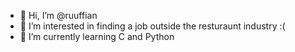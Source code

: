 - 👋 Hi, I’m @ruuffian
- 👀 I’m interested in finding a job outside the resturaunt industry :(
- 🌱 I’m currently learning C and Python


<!---
toxicliam/toxicliam is a ✨ special ✨ repository because its `README.md` (this file) appears on your GitHub profile.
You can click the Preview link to take a look at your changes.
--->
